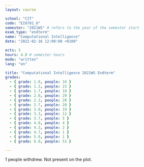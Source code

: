 ```yaml
---
layout: course

school: "CIT"
code: "EI0701_O"
semester: "2021WS" # refers to the year of the semester start
exam_type: "endterm"
name: "Computational Intelligence"
date: "2022-02-16 12:00:00 +0100"

ects: 5
hours: 4.0 # semester hours
mode: "written"
lang: "en"

title: "Computational Intelligence 2021WS Endterm"
grades:
  - { grade: 1.0, people: 16 }
  - { grade: 1.3, people: 23 }
  - { grade: 1.7, people: 18 }
  - { grade: 2.0, people: 29 }
  - { grade: 2.3, people: 28 }
  - { grade: 2.7, people: 20 }
  - { grade: 3.0, people: 19 }
  - { grade: 3.3, people: 12 }
  - { grade: 3.7, people: 5 }
  - { grade: 4.0, people: 4 }
  - { grade: 4.3, people: 2 }
  - { grade: 4.7, people: 1 }
  - { grade: 5.0, people: 1 }
  - { grade: 6.0, people: 51 }

---
```


1 people withdrew. Not present on the plot. 
